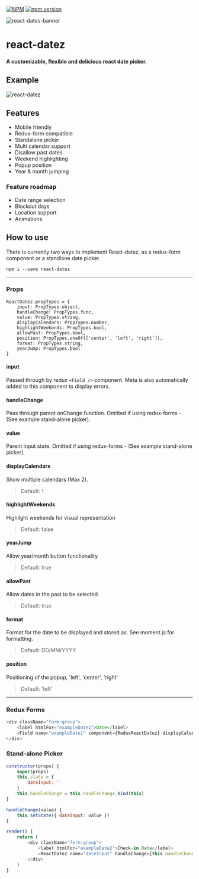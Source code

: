 [![NPM](https://nodei.co/npm/react-datez.png)](https://nodei.co/npm/react-datez/) [![npm version](https://badge.fury.io/js/react-datez.svg)](https://badge.fury.io/js/react-datez)

![react-dates-banner](https://user-images.githubusercontent.com/2343152/27081129-5f675992-5082-11e7-8254-0d59e88756a8.png)
# react-datez
#### A customizable, flexible and delicious react date picker.

## Example
![react-datez](https://user-images.githubusercontent.com/2343152/27080803-d9d5e056-5080-11e7-9a2c-731f4e2c4d55.gif)

## Features
* Mobile friendly
* Redux-form compatible
* Standalone picker
* Multi calendar support
* Disallow past dates
* Weekend highlighting
* Popup position
* Year & month jumping

### Feature roadmap
* Date range selection
* Blockout days
* Location support
* Animations

## How to use
There is currently two ways to implement React-datez, as a redux-form component or a standlone date picker.

`npm i --save react-datez`

---

### Props
```
ReactDatez.propTypes = {
    input: PropTypes.object,
    handleChange: PropTypes.func,
    value: PropTypes.string,
    displayCalendars: PropTypes.number,
    highlightWeekends: PropTypes.bool,
    allowPast: PropTypes.bool,
    position: PropTypes.oneOf(['center', 'left', 'right']),
    format: PropTypes.string,
    yearJump: PropTypes.bool
}
```
#### input
Passed through by redux `<Field />` component. Meta is also automatically added to this component to display errors.

#### handleChange
Pass through parent onChange function. Omitted if using redux-forms - (See example stand-alone picker).

#### value
Parent input state. Omitted if using redux-forms - (See example stand-alone picker).

#### displayCalendars
Show multiple calendars (Max 2).
> Default: 1

#### highlightWeekends
Highlight weekends for visual representation
> Default: false

#### yearJump
Allow year/month button functionality
> Default: true

#### allowPast
Allow dates in the past to be selected.
> Default: true

#### format
Format for the date to be displayed and stored as. See moment.js for formatting.
> Default: DD/MM/YYYY

#### position
Positioning of the popup, 'left', 'center', 'right'
> Default: 'left'


---

### Redux Forms
```javascript
<div className="form-group">
    <label htmlFor="exampleDate1">Date</label>
    <Field name="exampleDate1" component={ReduxReactDatez} displayCalendars={2} highlightWeekends />
</div>
```

### Stand-alone Picker
```javascript
constructor(props) {
    super(props)
    this.state = {
        dateInput: ''
    }
    this.handleChange = this.handleChange.bind(this)
}

handleChange(value) {
    this.setState({ dateInput: value })
}

render() {
    return (
        <div className="form-group">
            <label htmlFor="exampleDate2">Check-in Date</label>
            <ReactDatez name="dateInput" handleChange={this.handleChange} value={this.state.dateInput} />
        </div>
    )
}
```
